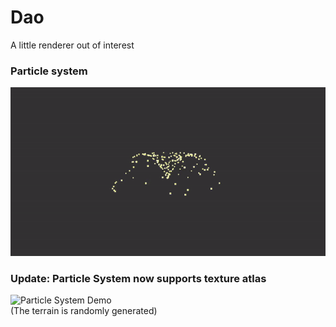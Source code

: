 # Dao
A little renderer out of interest

### Particle system
![Particle System Demo](demo/particle_system.gif)


### Update: Particle System now supports texture atlas
![Particle System Demo](demo/PS_texAtlas.gif)  
(The terrain is randomly generated)
